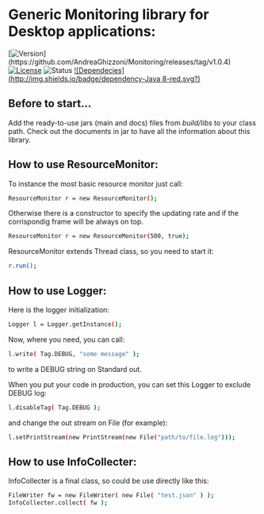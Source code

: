 # Generic Monitoring library for Desktop applications:
[![Version](http://img.shields.io/badge/version-1.0.4-blue.svg?)](https://github.com/AndreaGhizzoni/Monitoring/releases/tag/v1.0.4) [![License](http://img.shields.io/badge/license-MIT-blue.svg)](http://opensource.org/licenses/MIT) ![Status](http://img.shields.io/badge/build-STABLE-green.svg) 
[![Dependecies](http://img.shields.io/badge/dependency-Java 8-red.svg?)](http://www.oracle.com/technetwork/java/javase/downloads/jre8-downloads-2133155.html)

## Before to start...
Add the ready-to-use jars (main and docs) files from *build/libs* to your class path. 
Check out the documents in jar to have all the information about this library.

## How to use ResourceMonitor:
To instance the most basic resource monitor just call:
```sh
ResourceMonitor r = new ResourceMonitor();
```
Otherwise there is a constructor to specify the updating rate and if the corrispondig frame will be always on top.
```sh
ResourceMonitor r = new ResourceMonitor(500, true);
```
ResourceMonitor extends Thread class, so you need to start it:
```sh
r.run();
```

## How to use Logger:
Here is the logger initialization:
```sh
Logger l = Logger.getInstance();
```
Now, where you need, you can call:
```sh
l.write( Tag.DEBUG, "some message" );
```
to write a DEBUG string on Standard out.

When you put your code in production, you can set this Logger to exclude DEBUG log:
```sh
l.disableTag( Tag.DEBUG );
```
and change the out stream on File (for example):
```sh
l.setPrintStream(new PrintStream(new File("path/to/file.log")));
```


## How to use InfoCollecter:
InfoCollecter is a final class, so could be use directly like this:
```sh
FileWriter fw = new FileWriter( new File( "test.json" ) );
InfoCollecter.collect( fw );
```